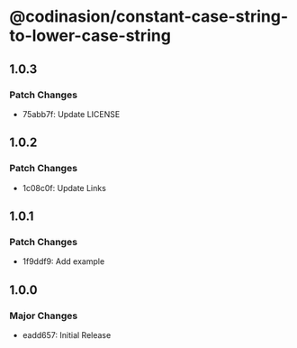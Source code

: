 # @codinasion/constant-case-string-to-lower-case-string

## 1.0.3

### Patch Changes

- 75abb7f: Update LICENSE

## 1.0.2

### Patch Changes

- 1c08c0f: Update Links

## 1.0.1

### Patch Changes

- 1f9ddf9: Add example

## 1.0.0

### Major Changes

- eadd657: Initial Release

